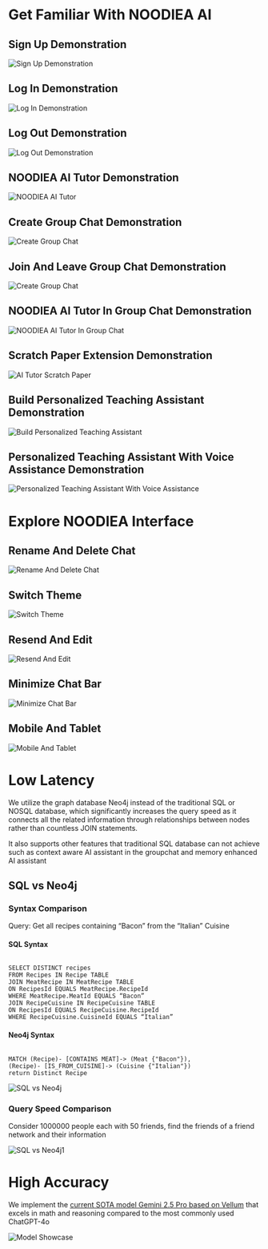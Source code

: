 # Get Familiar With NOODIEA AI 

## Sign Up Demonstration
![Sign Up Demonstration](./additional%20items/demo1.gif)

## Log In Demonstration
![Log In Demonstration](./additional%20items/demo2.gif)

## Log Out Demonstration
![Log Out Demonstration](./additional%20items/demo3.gif)

## NOODIEA AI Tutor Demonstration
![NOODIEA AI Tutor](./additional%20items/demo4.gif)

## Create Group Chat Demonstration
![Create Group Chat](./additional%20items/demo5.gif)

## Join And Leave Group Chat Demonstration
![Create Group Chat](./additional%20items/demo6.gif)

## NOODIEA AI Tutor In Group Chat Demonstration
![NOODIEA AI Tutor In Group Chat](./additional%20items/demo7.gif)

## Scratch Paper Extension Demonstration
![AI Tutor Scratch Paper](./additional%20items/demo8.png)

## Build Personalized Teaching Assistant Demonstration
![Build Personalized Teaching Assistant](./additional%20items/demo9.png)

## Personalized Teaching Assistant With Voice Assistance Demonstration
![Personalized Teaching Assistant With Voice Assistance](./additional%20items/demo10.gif)

# Explore NOODIEA Interface

## Rename And Delete Chat
![Rename And Delete Chat](./additional%20items/demo11.gif)

## Switch Theme 
![Switch Theme](./additional%20items/demo12.gif)

## Resend And Edit
![Resend And Edit](./additional%20items/demo13.gif)

## Minimize Chat Bar
![Minimize Chat Bar](./additional%20items/demo14.gif)

## Mobile And Tablet
![Mobile And Tablet](./additional%20items/demo15.gif)

# Low Latency

We utilize the graph database Neo4j instead of the traditional SQL or NOSQL database, which significantly increases the query speed as it connects all the related information through relationships between nodes rather than countless JOIN statements. 

It also supports other features that traditional SQL database can not achieve such as context aware AI assistant in the groupchat and memory enhanced AI assistant

## SQL vs Neo4j 

### Syntax Comparison

Query: Get all recipes containing “Bacon” from the “Italian” Cuisine

#### SQL Syntax

```

SELECT DISTINCT recipes
FROM Recipes IN Recipe TABLE
JOIN MeatRecipe IN MeatRecipe TABLE
ON RecipesId EQUALS MeatRecipe.RecipeId
WHERE MeatRecipe.MeatId EQUALS “Bacon”
JOIN RecipeCuisine IN RecipeCuisine TABLE
ON RecipesId EQUALS RecipeCuisine.RecipeId
WHERE RecipeCuisine.CuisineId EQUALS “Italian”

```

#### Neo4j Syntax

```

MATCH (Recipe)- [CONTAINS MEAT]-> (Meat {"Bacon"}),
(Recipe)- [IS_FROM_CUISINE]-> (Cuisine {"Italian"})
return Distinct Recipe

```

![SQL vs Neo4j](./additional%20items/SQLvsNEO4j.png)

### Query Speed Comparison

Consider 1000000 people each with 50 friends, find the friends of a friend network and their information

![SQL vs Neo4j1](./additional%20items/SQLvsNEO4j1.png)

# High Accuracy

We implement the [current SOTA model Gemini 2.5 Pro based on Vellum](https://www.vellum.ai/llm-leaderboard?utm_source=google&utm_medium=organic) that excels in math and reasoning compared to the most commonly used ChatGPT-4o 

![Model Showcase](./additional%20items/model.png)

